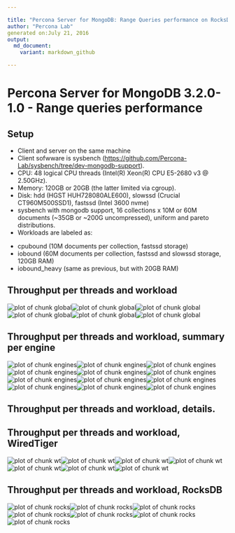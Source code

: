```yaml
---

title: "Percona Server for MongoDB: Range Queries performance on RocksDB and WiredTiger"
author: "Percona Lab"
generated on:July 21, 2016
output:
  md_document:
    variant: markdown_github

---
```



# Percona Server for MongoDB 3.2.0-1.0 - Range queries performance 

## Setup

* Client and server on the same machine 
* Client sofwware is sysbench (https://github.com/Percona-Lab/sysbench/tree/dev-mongodb-support).
* CPU: 48 logical CPU threads (Intel(R) Xeon(R) CPU E5-2680 v3 @ 2.50GHz). 
* Memory: 120GB or 20GB (the latter limited via cgroup).
* Disk: hdd (HGST HUH728080ALE600), slowssd (Crucial CT960M500SSD1), fastssd (Intel 3600 nvme) 
* sysbench with mongodb support, 16 collections x 10M or 60M documents (~35GB or ~200G uncompressed), uniform and pareto distributions. 
* Workloads are labeled as:
- cpubound (10M documents per collection, fastssd storage)
- iobound (60M documents per collection, fastssd and slowssd storage, 120GB RAM)
- iobound_heavy (same as previous, but with 20GB RAM)

## Throughput per threads and workload

![plot of chunk global](figure/global-1.png)![plot of chunk global](figure/global-2.png)![plot of chunk global](figure/global-3.png)![plot of chunk global](figure/global-4.png)![plot of chunk global](figure/global-5.png)![plot of chunk global](figure/global-6.png)

## Throughput per threads and workload, summary per engine

![plot of chunk engines](figure/engines-1.png)![plot of chunk engines](figure/engines-2.png)![plot of chunk engines](figure/engines-3.png)![plot of chunk engines](figure/engines-4.png)![plot of chunk engines](figure/engines-5.png)![plot of chunk engines](figure/engines-6.png)![plot of chunk engines](figure/engines-7.png)![plot of chunk engines](figure/engines-8.png)![plot of chunk engines](figure/engines-9.png)![plot of chunk engines](figure/engines-10.png)![plot of chunk engines](figure/engines-11.png)![plot of chunk engines](figure/engines-12.png)

## Throughput per threads and workload, details. 
## Throughput per threads and workload, WiredTiger

![plot of chunk wt](figure/wt-1.png)![plot of chunk wt](figure/wt-2.png)![plot of chunk wt](figure/wt-3.png)![plot of chunk wt](figure/wt-4.png)![plot of chunk wt](figure/wt-5.png)![plot of chunk wt](figure/wt-6.png)![plot of chunk wt](figure/wt-7.png)

## Throughput per threads and workload, RocksDB

![plot of chunk rocks](figure/rocks-1.png)![plot of chunk rocks](figure/rocks-2.png)![plot of chunk rocks](figure/rocks-3.png)![plot of chunk rocks](figure/rocks-4.png)![plot of chunk rocks](figure/rocks-5.png)![plot of chunk rocks](figure/rocks-6.png)![plot of chunk rocks](figure/rocks-7.png)
